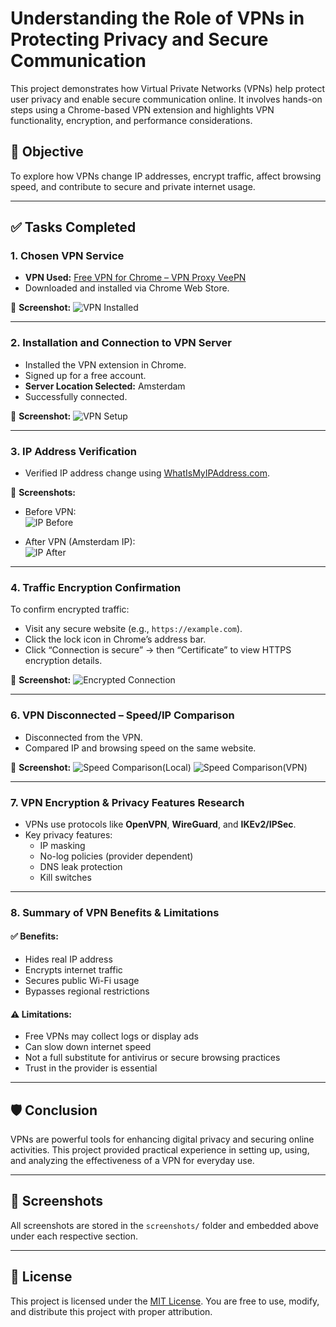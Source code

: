 # Understanding the Role of VPNs in Protecting Privacy and Secure Communication

This project demonstrates how Virtual Private Networks (VPNs) help protect user privacy and enable secure communication online. It involves hands-on steps using a Chrome-based VPN extension and highlights VPN functionality, encryption, and performance considerations.

## 📌 Objective

To explore how VPNs change IP addresses, encrypt traffic, affect browsing speed, and contribute to secure and private internet usage.

---

## ✅ Tasks Completed

### 1. **Chosen VPN Service**
- **VPN Used:** [Free VPN for Chrome – VPN Proxy VeePN](https://chrome.google.com/webstore/detail/free-vpn-for-chrome-vpn-pr/oppjbgbfjejepdblkkkblfemjplmepce)
- Downloaded and installed via Chrome Web Store.

📸 **Screenshot:**
![VPN Installed](screenshots/vpn-installed.png)

---

### 2. **Installation and Connection to VPN Server**
- Installed the VPN extension in Chrome.
- Signed up for a free account.
- **Server Location Selected:** Amsterdam
- Successfully connected.

📸 **Screenshot:**
![VPN Setup](screenshots/vpn-extension-setup.png)

---

### 3. **IP Address Verification**
- Verified IP address change using [WhatIsMyIPAddress.com](https://whatismyipaddress.com).

📸 **Screenshots:**
- Before VPN:  
  ![IP Before](screenshots/ip-before.png)

- After VPN (Amsterdam IP):  
  ![IP After](screenshots/ip-after.png)

---

### 4. **Traffic Encryption Confirmation**
To confirm encrypted traffic:
- Visit any secure website (e.g., `https://example.com`).
- Click the lock icon in Chrome’s address bar.
- Click “Connection is secure” → then “Certificate” to view HTTPS encryption details.

📸 **Screenshot:**
![Encrypted Connection](screenshots/encryption-confirmation.png)

---

### 6. **VPN Disconnected – Speed/IP Comparison**
- Disconnected from the VPN.
- Compared IP and browsing speed on the same website.

📸 **Screenshot:**
![Speed Comparison(Local)](screenshots/speed-comparison(before).png)
![Speed Comparison(VPN)](screenshots/speed-comparison(after).png)

---

### 7. **VPN Encryption & Privacy Features Research**
- VPNs use protocols like **OpenVPN**, **WireGuard**, and **IKEv2/IPSec**.
- Key privacy features:
  - IP masking
  - No-log policies (provider dependent)
  - DNS leak protection
  - Kill switches

---

### 8. **Summary of VPN Benefits & Limitations**

#### ✅ Benefits:
- Hides real IP address
- Encrypts internet traffic
- Secures public Wi-Fi usage
- Bypasses regional restrictions

#### ⚠️ Limitations:
- Free VPNs may collect logs or display ads
- Can slow down internet speed
- Not a full substitute for antivirus or secure browsing practices
- Trust in the provider is essential

---

## 🛡️ Conclusion

VPNs are powerful tools for enhancing digital privacy and securing online activities. This project provided practical experience in setting up, using, and analyzing the effectiveness of a VPN for everyday use.

---

## 📸 Screenshots

All screenshots are stored in the `screenshots/` folder and embedded above under each respective section.

---

## 📝 License

This project is licensed under the [MIT License](LICENSE). You are free to use, modify, and distribute this project with proper attribution.
